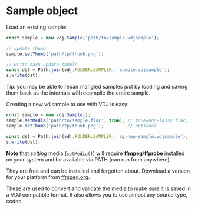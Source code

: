 Sample object
=============

Load an existing sample:

```javascript
const sample = new vdj.Sample('path/to/sample.vdjsample');

// update thumb
sample.setThumb('path/tp/thumb.png');

// write back update sample
const dst = Path.join(vdj.FOLDER.SAMPLER, 'sample.vdjsample');
s.write(dst);
```
Tip: you may be able to repair mangled samples just by loading and saving them
back as the internals will recompile the entire sample.

Creating a new vdjsample to use with VDJ is easy:

```javascript
const sample = new vdj.Sample();
sample.setMedia('path/to/sample.flac', true); // true=non-lossy flac, false=ogg
sample.setThumb('path/tp/thumb.png');         // optional

const dst = Path.join(vdj.FOLDER.SAMPLER, 'my-new-sample.vdjsample');
s.write(dst);
```

**Note** that _setting_ media (`setMedia()`) will require **ffmpeg**/**ffprobe**
installed on your system and be available via PATH (can run from anywhere).

They are free and can be installed and forgotten about. Download a version for
your platform from [ffmpeg.org](https://ffmpeg.org/).

These are used to convert and validate the media to make sure it is saved in a VDJ
compatible format. It also allows you to use almost any source type, codec.

